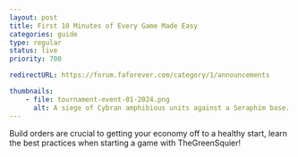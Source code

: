 ```yaml
---
layout: post
title: First 10 Minutes of Every Game Made Easy
categories: guide
type: regular
status: live
priority: 700

redirectURL: https://forum.faforever.com/category/1/announcements

thumbnails: 
    - file: tournament-event-01-2024.png
      alt: A siege of Cybran amphibious units against a Seraphim base.
---
```


Build orders are crucial to getting your economy off to a healthy start, learn the best practices when starting a game with TheGreenSquier!

<!-- excerpt-end -->
